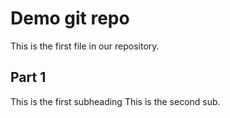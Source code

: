 # Demo git repo

This is the first file in our repository.

## Part 1

This is the first subheading
This is the second sub.
